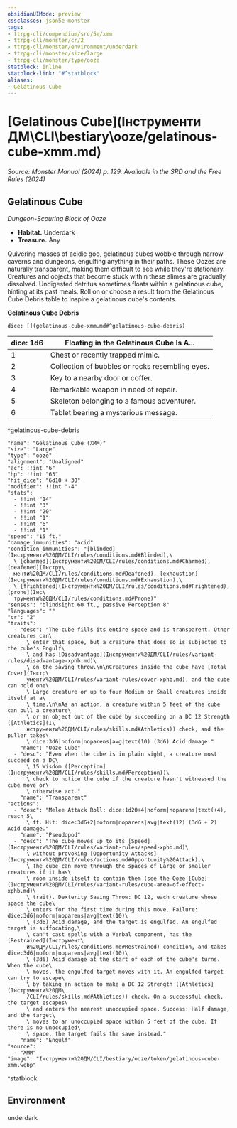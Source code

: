 ```yaml
---
obsidianUIMode: preview
cssclasses: json5e-monster
tags:
- ttrpg-cli/compendium/src/5e/xmm
- ttrpg-cli/monster/cr/2
- ttrpg-cli/monster/environment/underdark
- ttrpg-cli/monster/size/large
- ttrpg-cli/monster/type/ooze
statblock: inline
statblock-link: "#^statblock"
aliases:
- Gelatinous Cube
---
```

# [Gelatinous Cube](Інструменти ДМ\CLI\bestiary\ooze/gelatinous-cube-xmm.md)
*Source: Monster Manual (2024) p. 129. Available in the <span title='Systems Reference Document (5.2)'>SRD</span> and the Free Rules (2024)*  

## Gelatinous Cube

*Dungeon-Scouring Block of Ooze*

- **Habitat.** Underdark  
- **Treasure.** Any  

Quivering masses of acidic goo, gelatinous cubes wobble through narrow caverns and dungeons, engulfing anything in their paths. These Oozes are naturally transparent, making them difficult to see while they're stationary. Creatures and objects that become stuck within these slimes are gradually dissolved. Undigested detritus sometimes floats within a gelatinous cube, hinting at its past meals. Roll on or choose a result from the Gelatinous Cube Debris table to inspire a gelatinous cube's contents.

**Gelatinous Cube Debris**

`dice: [](gelatinous-cube-xmm.md#^gelatinous-cube-debris)`

| dice: 1d6 | Floating in the Gelatinous Cube Is A... |
|-----------|-----------------------------------------|
| 1 | Chest or recently trapped mimic. |
| 2 | Collection of bubbles or rocks resembling eyes. |
| 3 | Key to a nearby door or coffer. |
| 4 | Remarkable weapon in need of repair. |
| 5 | Skeleton belonging to a famous adventurer. |
| 6 | Tablet bearing a mysterious message. |
^gelatinous-cube-debris

```statblock
"name": "Gelatinous Cube (XMM)"
"size": "Large"
"type": "ooze"
"alignment": "Unaligned"
"ac": !!int "6"
"hp": !!int "63"
"hit_dice": "6d10 + 30"
"modifier": !!int "-4"
"stats":
  - !!int "14"
  - !!int "3"
  - !!int "20"
  - !!int "1"
  - !!int "6"
  - !!int "1"
"speed": "15 ft."
"damage_immunities": "acid"
"condition_immunities": "[blinded](Інструменти%20ДМ/CLI/rules/conditions.md#Blinded),\
  \ [charmed](Інструменти%20ДМ/CLI/rules/conditions.md#Charmed), [deafened](Інстру\
  менти%20ДМ/CLI/rules/conditions.md#Deafened), [exhaustion](Інструменти%20ДМ/CLI/rules/conditions.md#Exhaustion),\
  \ [frightened](Інструменти%20ДМ/CLI/rules/conditions.md#Frightened), [prone](Інс\
  трументи%20ДМ/CLI/rules/conditions.md#Prone)"
"senses": "blindsight 60 ft., passive Perception 8"
"languages": ""
"cr": "2"
"traits":
  - "desc": "The cube fills its entire space and is transparent. Other creatures can\
      \ enter that space, but a creature that does so is subjected to the cube's Engulf\
      \ and has [Disadvantage](Інструменти%20ДМ/CLI/rules/variant-rules/disadvantage-xphb.md)\
      \ on the saving throw.\n\nCreatures inside the cube have [Total Cover](Інстр\
      ументи%20ДМ/CLI/rules/variant-rules/cover-xphb.md), and the cube can hold one\
      \ Large creature or up to four Medium or Small creatures inside itself at a\
      \ time.\n\nAs an action, a creature within 5 feet of the cube can pull a creature\
      \ or an object out of the cube by succeeding on a DC 12 Strength ([Athletics](І\
      нструменти%20ДМ/CLI/rules/skills.md#Athletics)) check, and the puller takes\
      \ dice:3d6|noform|noparens|avg|text(10) (3d6) Acid damage."
    "name": "Ooze Cube"
  - "desc": "Even when the cube is in plain sight, a creature must succeed on a DC\
      \ 15 Wisdom ([Perception](Інструменти%20ДМ/CLI/rules/skills.md#Perception))\
      \ check to notice the cube if the creature hasn't witnessed the cube move or\
      \ otherwise act."
    "name": "Transparent"
"actions":
  - "desc": "Melee Attack Roll: dice:1d20+4|noform|noparens|text(+4), reach 5\
      \ ft. Hit: dice:3d6+2|noform|noparens|avg|text(12) (3d6 + 2) Acid damage."
    "name": "Pseudopod"
  - "desc": "The cube moves up to its [Speed](Інструменти%20ДМ/CLI/rules/variant-rules/speed-xphb.md)\
      \ without provoking [Opportunity Attacks](Інструменти%20ДМ/CLI/rules/actions.md#Opportunity%20Attack).\
      \ The cube can move through the spaces of Large or smaller creatures if it has\
      \ room inside itself to contain them (see the Ooze [Cube](Інструменти%20ДМ/CLI/rules/variant-rules/cube-area-of-effect-xphb.md)\
      \ trait). Dexterity Saving Throw: DC 12, each creature whose space the cube\
      \ enters for the first time during this move. Failure: dice:3d6|noform|noparens|avg|text(10)\
      \ (3d6) Acid damage, and the target is engulfed. An engulfed target is suffocating,\
      \ can't cast spells with a Verbal component, has the [Restrained](Інструмент\
      и%20ДМ/CLI/rules/conditions.md#Restrained) condition, and takes dice:3d6|noform|noparens|avg|text(10)\
      \ (3d6) Acid damage at the start of each of the cube's turns. When the cube\
      \ moves, the engulfed target moves with it. An engulfed target can try to escape\
      \ by taking an action to make a DC 12 Strength ([Athletics](Інструменти%20ДМ\
      /CLI/rules/skills.md#Athletics)) check. On a successful check, the target escapes\
      \ and enters the nearest unoccupied space. Success: Half damage, and the target\
      \ moves to an unoccupied space within 5 feet of the cube. If there is no unoccupied\
      \ space, the target fails the save instead."
    "name": "Engulf"
"source":
  - "XMM"
"image": "Інструменти%20ДМ/CLI/bestiary/ooze/token/gelatinous-cube-xmm.webp"
```
^statblock

## Environment

underdark